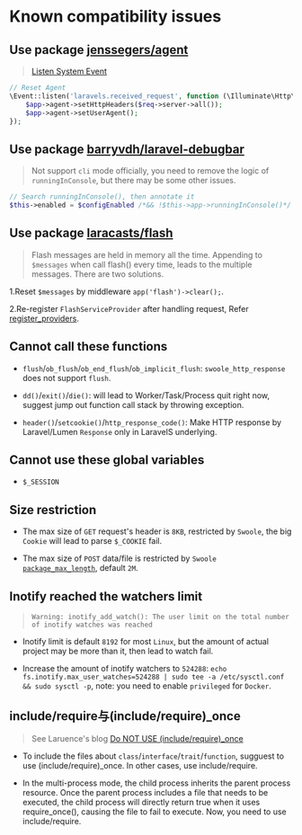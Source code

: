 # Known compatibility issues

## Use package [jenssegers/agent](https://github.com/jenssegers/agent)
> [Listen System Event](https://github.com/hhxsv5/laravel-s/blob/master/README.md#system-events)

```PHP
// Reset Agent
\Event::listen('laravels.received_request', function (\Illuminate\Http\Request $req, $app) {
    $app->agent->setHttpHeaders($req->server->all());
    $app->agent->setUserAgent();
});
```

## Use package [barryvdh/laravel-debugbar](https://github.com/barryvdh/laravel-debugbar)
> Not support `cli` mode officially, you need to remove the logic of `runningInConsole`, but there may be some other issues.

```PHP
// Search runningInConsole(), then annotate it
$this->enabled = $configEnabled /*&& !$this->app->runningInConsole()*/ && !$this->app->environment('testing');
```

## Use package [laracasts/flash](https://github.com/laracasts/flash)
> Flash messages are held in memory all the time. Appending to `$messages` when call flash() every time, leads to the multiple messages. There are two solutions.

1.Reset `$messages` by middleware `app('flash')->clear();`.

2.Re-register `FlashServiceProvider` after handling request, Refer [register_providers](https://github.com/hhxsv5/laravel-s/blob/master/Settings.md).

## Cannot call these functions

- `flush`/`ob_flush`/`ob_end_flush`/`ob_implicit_flush`: `swoole_http_response` does not support `flush`.

- `dd()`/`exit()`/`die()`: will lead to Worker/Task/Process quit right now, suggest jump out function call stack by throwing exception.

- `header()`/`setcookie()`/`http_response_code()`: Make HTTP response by Laravel/Lumen `Response` only in LaravelS underlying.

## Cannot use these global variables

- `$_SESSION`

## Size restriction

- The max size of `GET` request's header is `8KB`, restricted by `Swoole`, the big `Cookie` will lead to parse `$_COOKIE` fail.

- The max size of `POST` data/file is restricted by `Swoole` [`package_max_length`](https://www.swoole.co.uk/docs/modules/swoole-server/configuration), default `2M`.

## Inotify reached the watchers limit
> `Warning: inotify_add_watch(): The user limit on the total number of inotify watches was reached`

- Inotify limit is default `8192` for most `Linux`, but the amount of actual project may be more than it, then lead to watch fail.

- Increase the amount of inotify watchers to `524288`: `echo fs.inotify.max_user_watches=524288 | sudo tee -a /etc/sysctl.conf && sudo sysctl -p`, note: you need to enable `privileged` for `Docker`.

## include/require与(include/require)_once
> See Laruence's blog [Do NOT USE (include/require)_once](http://www.laruence.com/2012/09/12/2765.html)

- To include the files about `class`/`interface`/`trait`/`function`, sugguest to use (include/require)_once. In other cases, use include/require.

- In the multi-process mode, the child process inherits the parent process resource. Once the parent process includes a file that needs to be executed, the child process will directly return true when it uses require_once(), causing the file to fail to execute. Now, you need to use include/require.
